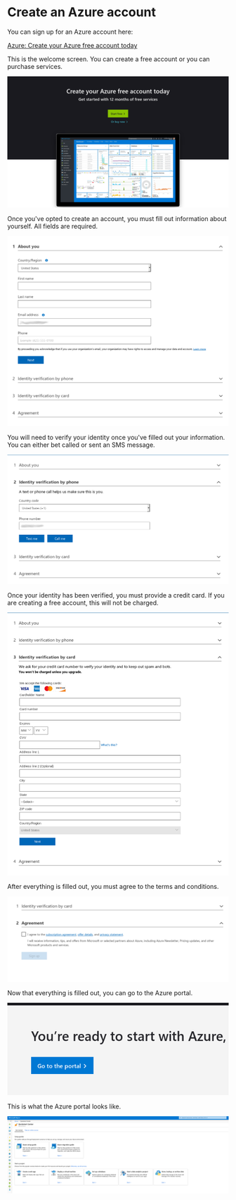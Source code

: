 # Create an Azure account

You can sign up for an Azure account here: 

[Azure: Create your Azure free account today][user-create]

This is the welcome screen. You can create a free account or you can purchase services.

![Create account](images/account_Create_your_Azure_free_account.png)

Once you've opted to create an account, you must fill out information about yourself. All fields are required. 

![Step 1](images/account_Sign_up_1.png)

You will need to verify your identity once you've filled out your information. You can either bet called or sent an SMS message.

![Step 2](images/account_Sign_up_2.png)

Once your identity has been verified, you must provide a credit card. If you are creating a free account, this will not be charged.

![Step 3](images/account_Sign_up_3.png)

After everything is filled out, you must agree to the terms and conditions. 

![Step 4](images/account_Sign_up_4.png)

Now that everything is filled out, you can go to the Azure portal.

![Created](images/account_Welcome_to_Microsoft_Azure.png)

This is what the Azure portal looks like. 

![Portal](images/account_Microsoft_Azure.png)

[user-create]: https://azure.microsoft.com/en-us/free/
[install-cli]: https://docs.microsoft.com/en-us/cli/azure/install-azure-cli-yum?view=azure-cli-latest
